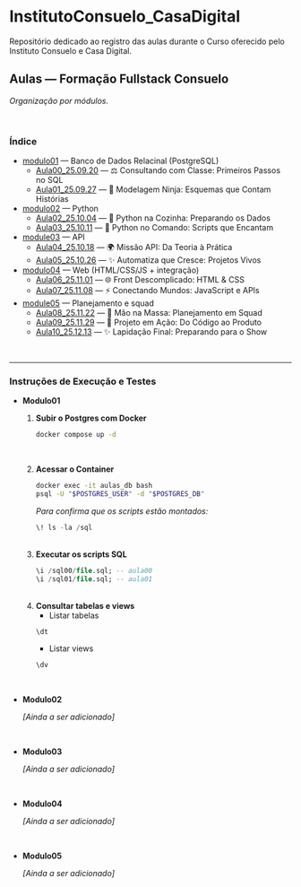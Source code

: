 # InstitutoConsuelo_CasaDigital
Repositório dedicado ao registro das aulas durante o Curso oferecido pelo Instituto Consuelo e Casa Digital.

## Aulas — Formação Fullstack Consuelo
*Organização por módulos.*

<br>

### Índice
- [modulo01](https://github.com/JuliaParnahyba/InstitutoConsuelo_CasaDigital/tree/main/modulo01) — Banco de Dados Relacinal (PostgreSQL)
    - [Aula00_25.09.20](https://github.com/JuliaParnahyba/InstitutoConsuelo_CasaDigital/tree/main/modulo01/Aula00_25.09.20) — ⚖️ Consultando com Classe: Primeiros Passos no SQL
    - [Aula01_25.09.27](https://github.com/JuliaParnahyba/InstitutoConsuelo_CasaDigital/tree/main/modulo01/Aula01_25.09.27) — 🔬 Modelagem Ninja: Esquemas que Contam Histórias
- [modulo02](https://github.com/JuliaParnahyba/InstitutoConsuelo_CasaDigital/tree/main/modulo02) — Python
    - [Aula02_25.10.04](https://github.com/JuliaParnahyba/InstitutoConsuelo_CasaDigital/tree/main/modulo02/Aula02_25.10.04) — 🍳 Python na Cozinha: Preparando os Dados
    - [Aula03_25.10.11](https://github.com/JuliaParnahyba/InstitutoConsuelo_CasaDigital/tree/main/modulo02/Aula03_25.10.11) — 🐍 Python no Comando: Scripts que Encantam
- [module03](https://github.com/JuliaParnahyba/InstitutoConsuelo_CasaDigital/tree/main/modulo03) — API
    - [Aula04_25.10.18](https://github.com/JuliaParnahyba/InstitutoConsuelo_CasaDigital/tree/main/modulo03/Aula04_25.10.18) — 🌍 Missão API: Da Teoria à Prática
    - [Aula05_25.10.26](https://github.com/JuliaParnahyba/InstitutoConsuelo_CasaDigital/tree/main/modulo03/Aula05_25.10.26) — ✨ Automatiza que Cresce: Projetos Vivos
- [modulo04](https://github.com/JuliaParnahyba/InstitutoConsuelo_CasaDigital/tree/main/modulo04) — Web (HTML/CSS/JS + integração)
    - [Aula06_25.11.01](https://github.com/JuliaParnahyba/InstitutoConsuelo_CasaDigital/tree/main/modulo04/Aula06_25.11.01) — 🌐 Front Descomplicado: HTML & CSS
    - [Aula07_25.11.08](https://github.com/JuliaParnahyba/InstitutoConsuelo_CasaDigital/tree/main/modulo04/Aula07_25.11.08) — ⚡ Conectando Mundos: JavaScript e APIs
- [module05](https://github.com/JuliaParnahyba/InstitutoConsuelo_CasaDigital/tree/main/modulo05) — Planejamento e squad
    - [Aula08_25.11.22](https://github.com/JuliaParnahyba/InstitutoConsuelo_CasaDigital/tree/main/modulo05/Aula08_25.11.22) — 🚀 Mão na Massa: Planejamento em Squad
    - [Aula09_25.11.29](https://github.com/JuliaParnahyba/InstitutoConsuelo_CasaDigital/tree/main/modulo05/Aula09_25.11.29) — 🔧 Projeto em Ação: Do Código ao Produto
    - [Aula10_25.12.13](https://github.com/JuliaParnahyba/InstitutoConsuelo_CasaDigital/tree/main/modulo05/Aula10_25.12.13) — ✨ Lapidação Final: Preparando para o Show

<br>

---

### Instruções de Execução e Testes

- **Modulo01**
    1. **Subir o Postgres com Docker**
        ```bash
        docker compose up -d
        ```

    <br>

    2. **Acessar o Container**
        ```bash
        docker exec -it aulas_db bash
        psql -U "$POSTGRES_USER" -d "$POSTGRES_DB"
        ```

        _Para confirma que os scripts estão montados:_
        ```sql
        \! ls -la /sql
        ```

    <br>
    
    3. **Executar os scripts SQL**
        ```sql
        \i /sql00/file.sql; -- aula00
        \i /sql01/file.sql; -- aula01
        ```

    <br>

    4. **Consultar tabelas e views**
        - Listar tabelas
        ```sql
        \dt
        ```
        - Listar views
        ```sql
        \dv
        ```

<br>

- **Modulo02**

    _[Ainda a ser adicionado]_

<br>

- **Modulo03**

    _[Ainda a ser adicionado]_

<br>

- **Modulo04**

    _[Ainda a ser adicionado]_

<br>

- **Modulo05**

    _[Ainda a ser adicionado]_